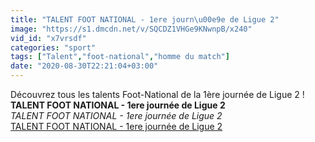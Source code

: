 ```yaml
---
title: "TALENT FOOT NATIONAL - 1ere journ\u00e9e de Ligue 2"
image: "https://s1.dmcdn.net/v/SQCDZ1VHGe9KNwnpB/x240"
vid_id: "x7vrsdf"
categories: "sport"
tags: ["Talent","foot-national","homme du match"]
date: "2020-08-30T22:21:04+03:00"
---
```

Découvrez tous les talents Foot-National de la 1ère journée de Ligue 2 !<br><b>TALENT FOOT NATIONAL - 1ere journée de Ligue 2</b><br> <i>TALENT FOOT NATIONAL - 1ere journée de Ligue 2</i><br> <u>TALENT FOOT NATIONAL - 1ere journée de Ligue 2</u>
